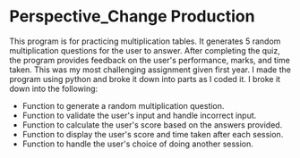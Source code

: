 # Perspective_Change Production
This program is for practicing multiplication tables. 
It generates 5 random multiplication questions for the user to answer. 
After completing the quiz, the program provides feedback on the user's performance, marks, and time taken.
This was my most challenging assignment given first year. I made the program using python and broke it down into parts as I coded it. I broke it down into the following: 
- Function to generate a random multiplication question.
- Function to validate the user's input and handle incorrect input.
- Function to calculate the user's score based on the answers provided.
- Function to display the user's score and time taken after each session.
- Function to handle the user's choice of doing another session.
